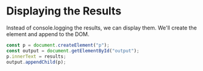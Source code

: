 # Displaying the Results

Instead of console.logging the results, we can display them. We'll create the element and append to the DOM.

```javascript
const p = document.createElement("p");
const output = document.getElementById("output");
p.innerText = results;
output.appendChild(p);
```
